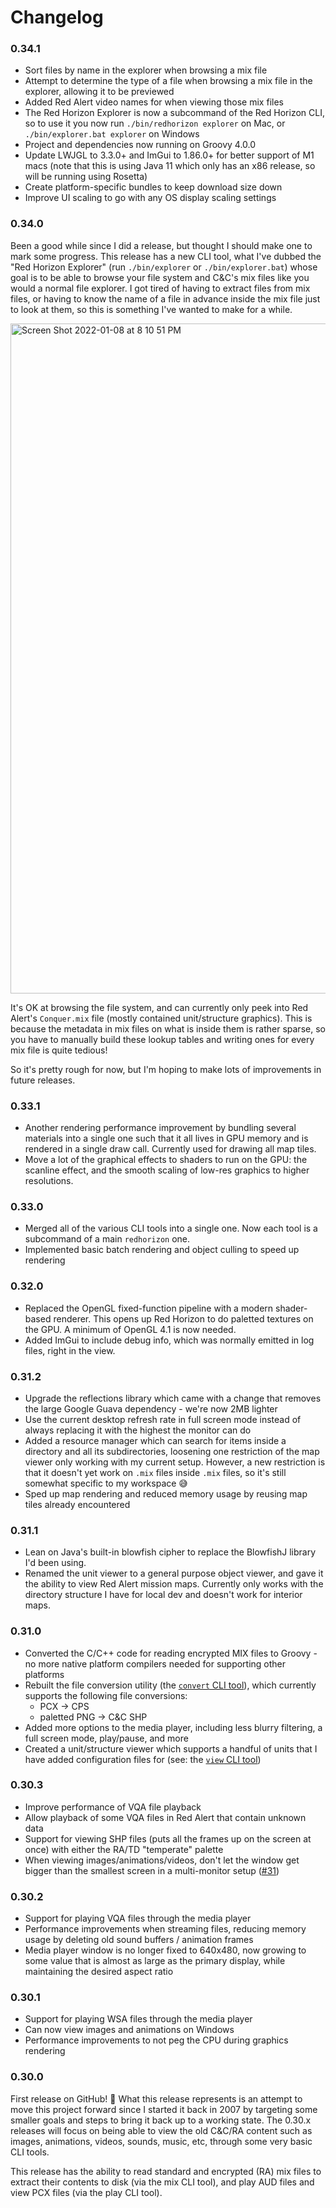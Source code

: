 
Changelog
=========

### 0.34.1
 - Sort files by name in the explorer when browsing a mix file
 - Attempt to determine the type of a file when browsing a mix file in the
   explorer, allowing it to be previewed
 - Added Red Alert video names for when viewing those mix files
 - The Red Horizon Explorer is now a subcommand of the Red Horizon CLI, so to
   use it you now run `./bin/redhorizon explorer` on Mac, or `./bin/explorer.bat
   explorer` on Windows
 - Project and dependencies now running on Groovy 4.0.0
 - Update LWJGL to 3.3.0+ and ImGui to 1.86.0+ for better support of M1 macs
   (note that this is using Java 11 which only has an x86 release, so will be
   running using Rosetta)
 - Create platform-specific bundles to keep download size down
 - Improve UI scaling to go with any OS display scaling settings

### 0.34.0

Been a good while since I did a release, but thought I should make one to mark
some progress.  This release has a new CLI tool, what I've dubbed the "Red
Horizon Explorer" (run `./bin/explorer` or `./bin/explorer.bat`) whose goal is
to be able to browse your file system and C&C's mix files like you would a
normal file explorer.  I got tired of having to extract files from mix files, or
having to know the name of a file in advance inside the mix file just to look at
them, so this is something I've wanted to make for a while.

<img width="1072" alt="Screen Shot 2022-01-08 at 8 10 51 PM" src="https://user-images.githubusercontent.com/1686920/148635404-7989f54c-d46b-42ef-b316-7e1acd3107ef.png">

It's OK at browsing the file system, and can currently only peek into Red
Alert's `Conquer.mix` file (mostly contained unit/structure graphics).  This is
because the metadata in mix files on what is inside them is rather sparse, so
you have to manually build these lookup tables and writing ones for every mix
file is quite tedious!

So it's pretty rough for now, but I'm hoping to make lots of improvements in
future releases.

### 0.33.1
 - Another rendering performance improvement by bundling several materials into
   a single one such that it all lives in GPU memory and is rendered in a single
   draw call.  Currently used for drawing all map tiles.
 - Move a lot of the graphical effects to shaders to run on the GPU: the
   scanline effect, and the smooth scaling of low-res graphics to higher
   resolutions.

### 0.33.0
 - Merged all of the various CLI tools into a single one.  Now each tool is a
   subcommand of a main `redhorizon` one.
 - Implemented basic batch rendering and object culling to speed up rendering

### 0.32.0
 - Replaced the OpenGL fixed-function pipeline with a modern shader-based
   renderer.  This opens up Red Horizon to do paletted textures on the GPU.  A
   minimum of OpenGL 4.1 is now needed.
 - Added ImGui to include debug info, which was normally emitted in log files,
   right in the view.

### 0.31.2
 - Upgrade the reflections library which came with a change that removes the
   large Google Guava dependency - we're now 2MB lighter
 - Use the current desktop refresh rate in full screen mode instead of always
   replacing it with the highest the monitor can do
 - Added a resource manager which can search for items inside a directory and
   all its subdirectories, loosening one restriction of the map viewer only
   working with my current setup.  However, a new restriction is that it doesn't
   yet work on `.mix` files inside `.mix` files, so it's still somewhat specific
   to my workspace 😅
 - Sped up map rendering and reduced memory usage by reusing map tiles already
   encountered

### 0.31.1
 - Lean on Java's built-in blowfish cipher to replace the BlowfishJ library I'd
   been using.
 - Renamed the unit viewer to a general purpose object viewer, and gave it the
   ability to view Red Alert mission maps.  Currently only works with the
   directory structure I have for local dev and doesn't work for interior maps.

### 0.31.0
 - Converted the C/C++ code for reading encrypted MIX files to Groovy - no more
   native platform compilers needed for supporting other platforms
 - Rebuilt the file conversion utility (the [`convert` CLI tool](README.md#convert)),
   which currently supports the following file conversions:
    - PCX -> CPS
    - paletted PNG -> C&C SHP
 - Added more options to the media player, including less blurry filtering, a
   full screen mode, play/pause, and more
 - Created a unit/structure viewer which supports a handful of units that I have
   added configuration files for (see: the [`view` CLI tool](README.md#view))

### 0.30.3
 - Improve performance of VQA file playback
 - Allow playback of some VQA files in Red Alert that contain unknown data
 - Support for viewing SHP files (puts all the frames up on the screen at once)
   with either the RA/TD "temperate" palette
 - When viewing images/animations/videos, don't let the window get bigger than
   the smallest screen in a multi-monitor setup ([#31](https://github.com/ultraq/redhorizon/issues/31))

### 0.30.2
 - Support for playing VQA files through the media player
 - Performance improvements when streaming files, reducing memory usage by
   deleting old sound buffers / animation frames
 - Media player window is no longer fixed to 640x480, now growing to some value
   that is almost as large as the primary display, while maintaining the desired
   aspect ratio

### 0.30.1
 - Support for playing WSA files through the media player
 - Can now view images and animations on Windows
 - Performance improvements to not peg the CPU during graphics rendering

### 0.30.0

First release on GitHub! 🎉  What this release represents is an attempt to move
this project forward since I started it back in 2007 by targeting some smaller
goals and steps to bring it back up to a working state. The 0.30.x releases will
focus on being able to view the old C&C/RA content such as images, animations,
videos, sounds, music, etc, through some very basic CLI tools.

This release has the ability to read standard and encrypted (RA) mix files to
extract their contents to disk (via the mix CLI tool), and play AUD files and
view PCX files (via the play CLI tool).
